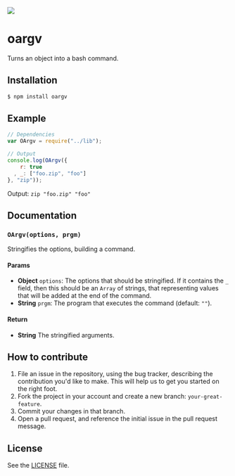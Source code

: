 ![](http://i.imgur.com/TgmKSGy.png)

# oargv
Turns an object into a bash command.

## Installation

```sh
$ npm install oargv
```

## Example

```js
// Dependencies
var OArgv = require("../lib");

// Output
console.log(OArgv({
    r: true
  , _: ["foo.zip", "foo"]
}, "zip"));
```

Output: `zip "foo.zip" "foo"`

## Documentation
### `OArgv(options, prgm)`
Stringifies the options, building a command.

#### Params
- **Object** `options`: The options that should be stringified. If it contains the `_` field, then this should be an `Array` of strings, that representing values
that will be added at the end of the command.
- **String** `prgm`: The program that executes the command (default: `""`).

#### Return
- **String** The stringified arguments.

## How to contribute

1. File an issue in the repository, using the bug tracker, describing the
   contribution you'd like to make. This will help us to get you started on the
   right foot.
2. Fork the project in your account and create a new branch:
   `your-great-feature`.
3. Commit your changes in that branch.
4. Open a pull request, and reference the initial issue in the pull request
   message.

## License
See the [LICENSE](./LICENSE) file.
